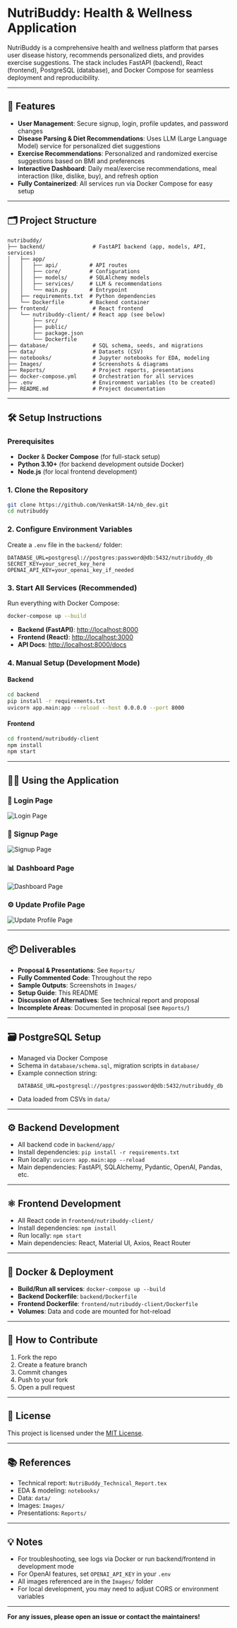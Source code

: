 # NutriBuddy: Health & Wellness Application

NutriBuddy is a comprehensive health and wellness platform that parses user disease history, recommends personalized diets, and provides exercise suggestions. The stack includes FastAPI (backend), React (frontend), PostgreSQL (database), and Docker Compose for seamless deployment and reproducibility.

---

## 🚀 Features

- **User Management**: Secure signup, login, profile updates, and password changes
- **Disease Parsing & Diet Recommendations**: Uses LLM (Large Language Model) service for personalized diet suggestions
- **Exercise Recommendations**: Personalized and randomized exercise suggestions based on BMI and preferences
- **Interactive Dashboard**: Daily meal/exercise recommendations, meal interaction (like, dislike, buy), and refresh option
- **Fully Containerized**: All services run via Docker Compose for easy setup

---

## 🗂️ Project Structure

```
nutribuddy/
├── backend/               # FastAPI backend (app, models, API, services)
│   ├── app/
│   │   ├── api/          # API routes
│   │   ├── core/         # Configurations
│   │   ├── models/       # SQLAlchemy models
│   │   ├── services/     # LLM & recommendations
│   │   └── main.py       # Entrypoint
│   ├── requirements.txt  # Python dependencies
│   └── Dockerfile        # Backend container
├── frontend/              # React frontend
│   └── nutribuddy-client/ # React app (see below)
│       ├── src/
│       ├── public/
│       ├── package.json
│       └── Dockerfile
├── database/              # SQL schema, seeds, and migrations
├── data/                  # Datasets (CSV)
├── notebooks/             # Jupyter notebooks for EDA, modeling
├── Images/                # Screenshots & diagrams
├── Reports/               # Project reports, presentations
├── docker-compose.yml     # Orchestration for all services
├── .env                   # Environment variables (to be created)
├── README.md              # Project documentation
```

---

## 🛠️ Setup Instructions

### Prerequisites
- **Docker** & **Docker Compose** (for full-stack setup)
- **Python 3.10+** (for backend development outside Docker)
- **Node.js** (for local frontend development)

### 1. Clone the Repository
```bash
git clone https://github.com/VenkatSR-14/nb_dev.git
cd nutribuddy
```

### 2. Configure Environment Variables
Create a `.env` file in the `backend/` folder:
```env
DATABASE_URL=postgresql://postgres:password@db:5432/nutribuddy_db
SECRET_KEY=your_secret_key_here
OPENAI_API_KEY=your_openai_key_if_needed
```

### 3. Start All Services (Recommended)
Run everything with Docker Compose:
```bash
docker-compose up --build
```
- **Backend (FastAPI)**: [http://localhost:8000](http://localhost:8000)
- **Frontend (React)**: [http://localhost:3000](http://localhost:3000)
- **API Docs**: [http://localhost:8000/docs](http://localhost:8000/docs)

### 4. Manual Setup (Development Mode)
#### Backend
```bash
cd backend
pip install -r requirements.txt
uvicorn app.main:app --reload --host 0.0.0.0 --port 8000
```
#### Frontend
```bash
cd frontend/nutribuddy-client
npm install
npm start
```

---

## 🧑‍💻 Using the Application

### 🔐 Login Page
![Login Page](./Images/Login_Page.png)

### 📝 Signup Page
![Signup Page](./Images/signup.png)

### 📊 Dashboard Page
![Dashboard Page](./Images/Dashboard.png)

### ⚙️ Update Profile Page
![Update Profile Page](./Images/update_profile.png)

---

## 📦 Deliverables
- **Proposal & Presentations**: See `Reports/`
- **Fully Commented Code**: Throughout the repo
- **Sample Outputs**: Screenshots in `Images/`
- **Setup Guide**: This README
- **Discussion of Alternatives**: See technical report and proposal
- **Incomplete Areas**: Documented in proposal (see `Reports/`)

---

## 🗃️ PostgreSQL Setup
- Managed via Docker Compose
- Schema in `database/schema.sql`, migration scripts in `database/`
- Example connection string:
  ```env
  DATABASE_URL=postgresql://postgres:password@db:5432/nutribuddy_db
  ```
- Data loaded from CSVs in `data/`

---

## ⚙️ Backend Development
- All backend code in `backend/app/`
- Install dependencies: `pip install -r requirements.txt`
- Run locally: `uvicorn app.main:app --reload`
- Main dependencies: FastAPI, SQLAlchemy, Pydantic, OpenAI, Pandas, etc.

---

## ⚛️ Frontend Development
- All React code in `frontend/nutribuddy-client/`
- Install dependencies: `npm install`
- Run locally: `npm start`
- Main dependencies: React, Material UI, Axios, React Router

---

## 🐳 Docker & Deployment
- **Build/Run all services**: `docker-compose up --build`
- **Backend Dockerfile**: `backend/Dockerfile`
- **Frontend Dockerfile**: `frontend/nutribuddy-client/Dockerfile`
- **Volumes**: Data and code are mounted for hot-reload

---

## 🤝 How to Contribute
1. Fork the repo
2. Create a feature branch
3. Commit changes
4. Push to your fork
5. Open a pull request

---

## 🪪 License
This project is licensed under the [MIT License](https://opensource.org/licenses/MIT).

---

## 📚 References
- Technical report: `NutriBuddy_Technical_Report.tex`
- EDA & modeling: `notebooks/`
- Data: `data/`
- Images: `Images/`
- Presentations: `Reports/`

---

## 💡 Notes
- For troubleshooting, see logs via Docker or run backend/frontend in development mode
- For OpenAI features, set `OPENAI_API_KEY` in your `.env`
- All images referenced are in the `Images/` folder
- For local development, you may need to adjust CORS or environment variables

---

**For any issues, please open an issue or contact the maintainers!**
